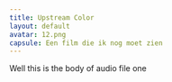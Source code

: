 ```yaml
---
title: Upstream Color
layout: default
avatar: 12.png
capsule: Een film die ik nog moet zien
---
```


Well this is the body of audio file one

